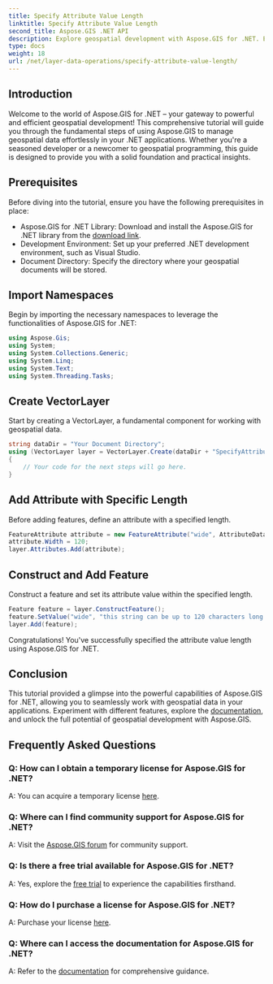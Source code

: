 ```yaml
---
title: Specify Attribute Value Length
linktitle: Specify Attribute Value Length
second_title: Aspose.GIS .NET API
description: Explore geospatial development with Aspose.GIS for .NET. Effortlessly manage and manipulate spatial data in your .NET applications. 
type: docs
weight: 18
url: /net/layer-data-operations/specify-attribute-value-length/
---
```

## Introduction
Welcome to the world of Aspose.GIS for .NET – your gateway to powerful and efficient geospatial development! This comprehensive tutorial will guide you through the fundamental steps of using Aspose.GIS to manage geospatial data effortlessly in your .NET applications. Whether you're a seasoned developer or a newcomer to geospatial programming, this guide is designed to provide you with a solid foundation and practical insights.
## Prerequisites
Before diving into the tutorial, ensure you have the following prerequisites in place:
- Aspose.GIS for .NET Library: Download and install the Aspose.GIS for .NET library from the [download link](https://releases.aspose.com/gis/net/).
- Development Environment: Set up your preferred .NET development environment, such as Visual Studio.
- Document Directory: Specify the directory where your geospatial documents will be stored.
## Import Namespaces
Begin by importing the necessary namespaces to leverage the functionalities of Aspose.GIS for .NET:
```csharp
using Aspose.Gis;
using System;
using System.Collections.Generic;
using System.Linq;
using System.Text;
using System.Threading.Tasks;
```
## Create VectorLayer
Start by creating a VectorLayer, a fundamental component for working with geospatial data.
```csharp
string dataDir = "Your Document Directory";
using (VectorLayer layer = VectorLayer.Create(dataDir + "SpecifyAttributeValueLength_out.shp", Drivers.Shapefile))
{
    // Your code for the next steps will go here.
}
```
## Add Attribute with Specific Length
Before adding features, define an attribute with a specified length.
```csharp
FeatureAttribute attribute = new FeatureAttribute("wide", AttributeDataType.String);
attribute.Width = 120;
layer.Attributes.Add(attribute);
```
## Construct and Add Feature
Construct a feature and set its attribute value within the specified length.
```csharp
Feature feature = layer.ConstructFeature();
feature.SetValue("wide", "this string can be up to 120 characters long now.");
layer.Add(feature);
```
Congratulations! You've successfully specified the attribute value length using Aspose.GIS for .NET.
## Conclusion
This tutorial provided a glimpse into the powerful capabilities of Aspose.GIS for .NET, allowing you to seamlessly work with geospatial data in your applications. Experiment with different features, explore the [documentation](https://reference.aspose.com/gis/net/), and unlock the full potential of geospatial development with Aspose.GIS.
## Frequently Asked Questions
### Q: How can I obtain a temporary license for Aspose.GIS for .NET?
A: You can acquire a temporary license [here](https://purchase.aspose.com/temporary-license/).
### Q: Where can I find community support for Aspose.GIS for .NET?
A: Visit the [Aspose.GIS forum](https://forum.aspose.com/c/gis/33) for community support.
### Q: Is there a free trial available for Aspose.GIS for .NET?
A: Yes, explore the [free trial](https://releases.aspose.com/) to experience the capabilities firsthand.
### Q: How do I purchase a license for Aspose.GIS for .NET?
A: Purchase your license [here](https://purchase.aspose.com/buy).
### Q: Where can I access the documentation for Aspose.GIS for .NET?
A: Refer to the [documentation](https://reference.aspose.com/gis/net/) for comprehensive guidance.
